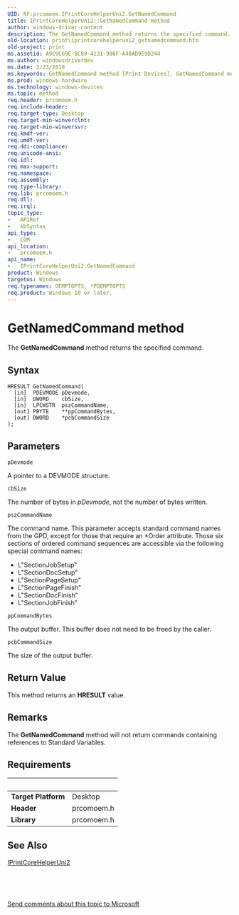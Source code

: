 ```yaml
---
UID: NF:prcomoem.IPrintCoreHelperUni2.GetNamedCommand
title: IPrintCoreHelperUni2::GetNamedCommand method
author: windows-driver-content
description: The GetNamedCommand method returns the specified command.
old-location: print\iprintcorehelperuni2_getnamedcommand.htm
old-project: print
ms.assetid: A9C9C69E-8C89-4131-996F-A48AD9E9D244
ms.author: windowsdriverdev
ms.date: 2/23/2018
ms.keywords: GetNamedCommand method [Print Devices], GetNamedCommand method [Print Devices], IPrintCoreHelperUni2 interface, GetNamedCommand,IPrintCoreHelperUni2.GetNamedCommand, IPrintCoreHelperUni2, IPrintCoreHelperUni2 interface [Print Devices], GetNamedCommand method, IPrintCoreHelperUni2::GetNamedCommand, prcomoem/IPrintCoreHelperUni2::GetNamedCommand, print.iprintcorehelperuni2_getnamedcommand
ms.prod: windows-hardware
ms.technology: windows-devices
ms.topic: method
req.header: prcomoem.h
req.include-header: 
req.target-type: Desktop
req.target-min-winverclnt: 
req.target-min-winversvr: 
req.kmdf-ver: 
req.umdf-ver: 
req.ddi-compliance: 
req.unicode-ansi: 
req.idl: 
req.max-support: 
req.namespace: 
req.assembly: 
req.type-library: 
req.lib: prcomoem.h
req.dll: 
req.irql: 
topic_type:
-	APIRef
-	kbSyntax
api_type:
-	COM
api_location:
-	prcomoem.h
api_name:
-	IPrintCoreHelperUni2.GetNamedCommand
product: Windows
targetos: Windows
req.typenames: OEMPTOPTS, *POEMPTOPTS
req.product: Windows 10 or later.
---
```



# GetNamedCommand method
The <b>GetNamedCommand</b> method returns the specified command.

## Syntax

````
HRESULT GetNamedCommand(
  [in]  PDEVMODE pDevmode,
  [in]  DWORD    cbSize,
  [in]  LPCWSTR  pszCommandName,
  [out] PBYTE    **ppCommandBytes,
  [out] DWORD    *pcbCommandSize
);
````

## Parameters

`pDevmode`

A pointer to a DEVMODE structure.

`cbSize`

The number of bytes in <i>pDevmode</i>, not the number of bytes written.

`pszCommandName`

The command name. This parameter accepts standard command names from the GPD, except for those that require an *Order attribute. Those six sections of ordered command sequences are accessible via the following special command names:

<ul>
<li>L"SectionJobSetup"</li>
<li>L"SectionDocSetup"</li>
<li>L"SectionPageSetup"</li>
<li>L"SectionPageFinish"</li>
<li>L"SectionDocFinish"</li>
<li>L"SectionJobFinish"</li>
</ul>

`ppCommandBytes`

The output buffer. This buffer does not need to be freed by the caller.

`pcbCommandSize`

The size of the output buffer.


## Return Value

This method returns an <b>HRESULT</b> value.

## Remarks

The <b>GetNamedCommand</b> method will not return commands containing references to Standard Variables.

## Requirements
| &nbsp; | &nbsp; |
| ---- |:---- |
| **Target Platform** | Desktop |
| **Header** | prcomoem.h |
| **Library** | prcomoem.h |

## See Also

<a href="..\prcomoem\nn-prcomoem-iprintcorehelperuni2.md">IPrintCoreHelperUni2</a>



 

 

<a href="mailto:wsddocfb@microsoft.com?subject=Documentation%20feedback [print\print]:%20IPrintCoreHelperUni2::GetNamedCommand method%20 RELEASE:%20(2/23/2018)&amp;body=%0A%0APRIVACY STATEMENT%0A%0AWe use your feedback to improve the documentation. We don't use your email address for any other purpose, and we'll remove your email address from our system after the issue that you're reporting is fixed. While we're working to fix this issue, we might send you an email message to ask for more info. Later, we might also send you an email message to let you know that we've addressed your feedback.%0A%0AFor more info about Microsoft's privacy policy, see http://privacy.microsoft.com/en-us/default.aspx." title="Send comments about this topic to Microsoft">Send comments about this topic to Microsoft</a>